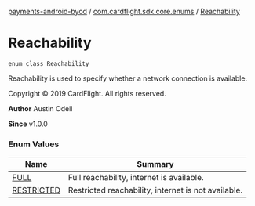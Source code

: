[payments-android-byod](../../index.md) / [com.cardflight.sdk.core.enums](../index.md) / [Reachability](./index.md)

# Reachability

`enum class Reachability`

Reachability is used to specify whether a network connection is available.

Copyright © 2019 CardFlight. All rights reserved.

**Author**
Austin Odell

**Since**
v1.0.0

### Enum Values

| Name | Summary |
|---|---|
| [FULL](-f-u-l-l.md) | Full reachability, internet is available. |
| [RESTRICTED](-r-e-s-t-r-i-c-t-e-d.md) | Restricted reachability, internet is not available. |
